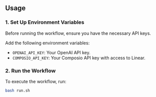 ## Usage

### 1. **Set Up Environment Variables**
Before running the workflow, ensure you have the necessary API keys.

Add the following environment variables:
   - `OPENAI_API_KEY`: Your OpenAI API key.
   - `COMPOSIO_API_KEY`: Your Composio API key with access to Linear.

### 2. **Run the Workflow**

To execute the workflow, run:

```bash
bash run.sh
```

